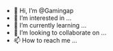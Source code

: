 - 👋 Hi, I’m @Gamingap
- 👀 I’m interested in ...
- 🌱 I’m currently learning ...
- 💞️ I’m looking to collaborate on ...
- 📫 How to reach me ...

<!---
Gamingap/Gamingap is a ✨ special ✨ repository because its `README.md` (this file) appears on your GitHub profile.
You can click the Preview link to take a look at your changes.
--->
